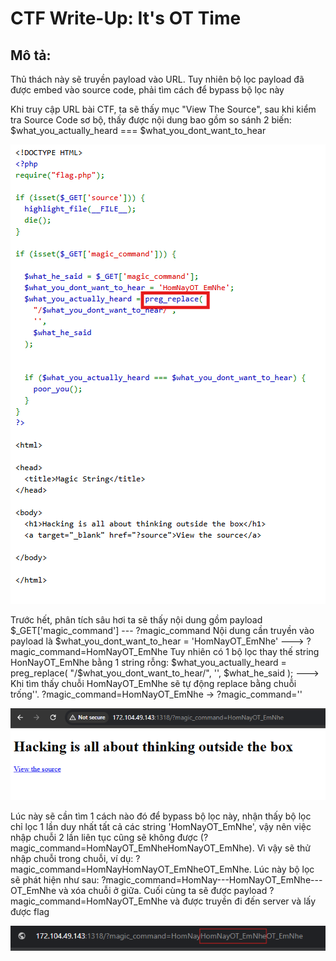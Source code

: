# CTF Write-Up: It's OT Time

## Mô tả: 
Thủ thách này sẽ truyền payload vào URL. Tuy nhiên bộ lọc payload đã được embed vào source code, phải tìm cách để bypass bộ lọc này

Khi truy cập URL bài CTF, ta sẽ thấy mục "View The Source", sau khi kiểm tra Source Code sơ bộ, thấy được nội dung bao gồm so sánh 2 biến:
    $what_you_actually_heard === $what_you_dont_want_to_hear

![Image 1](Images/1.png)

Trước hết, phân tích sâu hơi ta sẽ thấy nội dung gồm payload $_GET['magic_command'] --- ?magic_command
Nội dung cần truyền vào payload là $what_you_dont_want_to_hear = 'HomNayOT_EmNhe' ---> ?magic_command=HomNayOT_EmNhe
Tuy nhiên có 1 bộ lọc thay thế string HonNayOT_EmNhe bằng 1 string rỗng:
    $what_you_actually_heard = preg_replace(
    "/$what_you_dont_want_to_hear/",
    '',
    $what_he_said
    );
---> Khi tìm thấy chuỗi HomNayOT_EmNhe sẽ tự động replace bằng chuỗi trống''. ?magic_command=HomNayOT_EmNhe -> ?magic_command=''

![Image 2](Images/2.png)

Lúc này sẽ cần tìm 1 cách nào đó để bypass bộ lọc này, nhận thấy bộ lọc chỉ lọc 1 lần duy nhất tất cả các string 'HomNayOT_EmNhe', vậy nên việc nhập chuỗi 2 lần liên tục cũng sẽ không được (?magic_command=HomNayOT_EmNheHomNayOT_EmNhe). Vì vậy sẽ thử nhập chuỗi trong chuỗi, ví dụ: ?magic_command=HomNayHomNayOT_EmNheOT_EmNhe. Lúc này bộ lọc sẽ phát hiện như sau: ?magic_command=HomNay---HomNayOT_EmNhe---OT_EmNhe và xóa chuỗi ở giữa. Cuối cùng ta sẽ được payload ?magic_command=HomNayOT_EmNhe và được truyền đi đến server và lấy được flag

![Image 3](Images/3.png)